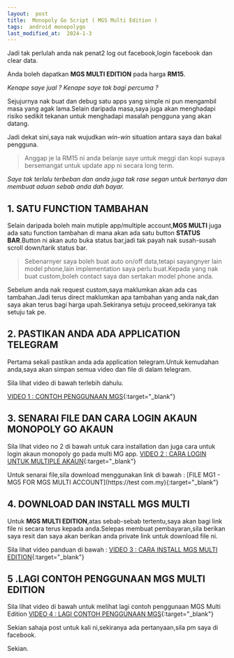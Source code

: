 ```yaml
---
layout:  post
title:  Monopoly Go Script ( MGS Multi Edition )
tags:  android monopolygo
last_modified_at:  2024-1-3
---
```

Jadi tak perlulah anda nak penat2 log out facebook,login facebook dan clear data.

Anda boleh dapatkan **MGS MULTI EDITION** pada harga **RM15**.

*Kenape saye jual ? Kenape saye tak bagi percuma ?*

Sejujurnya nak buat dan debug satu apps yang simple ni pun mengambil masa yang agak lama.Selain daripada masa,saya juga akan menghadapi risiko sedikit tekanan untuk menghadapi masalah pengguna yang akan datang.

Jadi dekat sini,saya nak wujudkan *win-win* situation antara saya dan bakal pengguna.

> Anggap je la RM15 ni anda belanje saye untuk meggi dan kopi supaya bersemangat untuk update app ni secara long term.

*Saye tak terlalu terbeban dan anda juga tak rase segan untuk bertanya dan membuat aduan sebab anda dah bayar.*

## 1. SATU FUNCTION TAMBAHAN
Selain daripada boleh main mutiple app/multiple account,**MGS MULTI** juga ada satu function tambahan di mana akan ada satu button **STATUS BAR**.Button ni akan auto buka status bar,jadi tak payah nak susah-susah scroll down/tarik status bar.

> Sebenarnyer saya boleh buat auto on/off data,tetapi sayangnyer lain model phone,lain implementation saya perlu buat.Kepada yang nak buat custom,boleh contact saya dan sertakan model phone anda.

Sebelum anda nak request custom,saya maklumkan akan ada cas tambahan.Jadi terus direct maklumkan apa tambahan yang anda nak,dan saya akan terus bagi harga upah.Sekiranya setuju proceed,sekiranya tak setuju tak pe.

## 2. PASTIKAN ANDA ADA APPLICATION TELEGRAM
Pertama sekali pastikan anda ada application telegram.Untuk kemudahan anda,saya akan simpan semua video dan file di dalam telegram.

Sila lihat video di bawah terlebih dahulu.

[VIDEO 1 : CONTOH PENGGUNAAN MGS](https://www.test.com.my){:target="_blank"}

## 3. SENARAI FILE DAN CARA LOGIN AKAUN MONOPOLY GO AKAUN

Sila lihat video no 2 di bawah untuk cara installation dan juga cara untuk login akaun monopoly go pada multi MG app.
[VIDEO 2 : CARA LOGIN UNTUK MULTIPLE AKAUN](https://test.com.my){:target="_blank"}

Untuk senarai file,sila download menggunakan link di bawah :
[FILE MG1 - MG5 FOR MGS MULTI ACCOUNT](https://test
com.my){:target="_blank"}

## 4. DOWNLOAD DAN INSTALL MGS MULTI
Untuk **MGS MULTI EDITION**,atas sebab-sebab tertentu,saya akan bagi link file ni secara terus kepada anda.Selepas membuat pembayaran,sila berikan saya resit dan saya akan berikan anda private link untuk download file ni.

Sila lihat video panduan di bawah :
[VIDEO 3 : CARA INSTALL MGS MULTI EDITION](https://test.com.my){:target="_blank"}

## 5 .LAGI CONTOH PENGGUNAAN MGS MULTI EDITION
Sila lihat video di bawah untuk melihat lagi contoh penggunaan MGS Multi Edition
[VIDEO 4 : LAGI CONTOH PENGGUNAAN MGS](https://test.com.my){:target="_blank"}

Sekian sahaja post untuk kali ni,sekiranya ada pertanyaan,sila pm saya di facebook.

Sekian.
